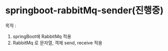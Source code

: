 # springboot-rabbitMq-sender(진행중)

목적 : 
1. springBoot에 RabbitMq 적용
2. RabbitMq 로 문자열, 객체 send, receive 적용
